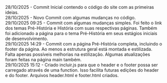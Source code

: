 28/10/2025 - Commit Inicial contendo o código do site com as primeiras ideias.<br>
28/10/2025 - Novo Commit com algumas mudanças no código.<br>
29/10/2025 09:25 - Commit com algumas mudanças simples. Foi feito o link dos temas Pré-História e História com suas respectivas páginas. Também foi adicionado a página para o tema Pré-História em seus estágios iniciais de desenvolvimento.
<br>
29/10/2025 14:29 - Commit com a página Pré-História completa, incluindo o footer da página. Ao menos a estrutura geral está montada e estilizada. Falta apenas possíveis melhorias na estilização. Algumas atualizações foram feitas na página main também.<br>
29/10/2025 15:12 - Criado incluir.js para que o header e o footer possa ser carregado através de uma function. Isso facilita futuras edições do header e do footer. Arquivos header.html e footer.html criados.
